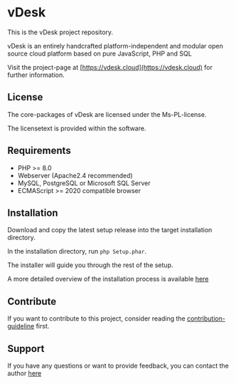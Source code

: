# vDesk
This is the vDesk project repository.

vDesk is an entirely handcrafted platform-independent and modular open source cloud platform based on pure JavaScript, PHP and SQL

Visit the project-page at [https://vdesk.cloud](https://vdesk.cloud) for further information.

## License
The core-packages of vDesk are licensed under the Ms-PL-license.

The licensetext is provided within the software.

## Requirements
- PHP >= 8.0
- Webserver (Apache2.4 recommended)
- MySQL, PostgreSQL or Microsoft SQL Server
- ECMAScript >= 2020 compatible browser

## Installation
Download and copy the latest setup release into the target installation directory.

In the installation directory, run ```php Setup.phar```.

The installer will guide you through the rest of the setup.

A more detailed overview of the installation process is available [here](https://vdesk.cloud/vDesk/Page/GetvDesk)

## Contribute
If you want to contribute to this project, consider reading the [contribution-guideline](https://vdesk.cloud/vDesk/Page/Contribute) first.

## Support
If you have any questions or want to provide feedback, you can contact the author [here](https://vdesk.cloud/vDesk/Page/Contact)
